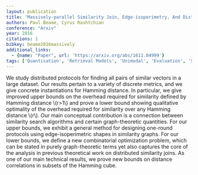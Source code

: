 ```yaml
---
layout: publication
title: 'Massively-parallel Similarity Join, Edge-isoperimetry, And Distance Correlations On The Hypercube'
authors: Paul Beame, Cyrus Rashtchian
conference: "Arxiv"
year: 2016
citations: 1
bibkey: beame2016massively
additional_links:
  - {name: "Paper", url: 'https://arxiv.org/abs/1611.04999'}
tags: ['Quantisation', 'Retrieval Models', 'Unimodal', 'Evaluation', 'Shallow', 'Training Strategy']
---
```

We study distributed protocols for finding all pairs of similar vectors in a
large dataset. Our results pertain to a variety of discrete metrics, and we
give concrete instantiations for Hamming distance. In particular, we give
improved upper bounds on the overhead required for similarity defined by
Hamming distance \\(r>1\\) and prove a lower bound showing qualitative optimality
of the overhead required for similarity over any Hamming distance \\(r\\). Our main
conceptual contribution is a connection between similarity search algorithms
and certain graph-theoretic quantities. For our upper bounds, we exhibit a
general method for designing one-round protocols using edge-isoperimetric
shapes in similarity graphs. For our lower bounds, we define a new
combinatorial optimization problem, which can be stated in purely
graph-theoretic terms yet also captures the core of the analysis in previous
theoretical work on distributed similarity joins. As one of our main technical
results, we prove new bounds on distance correlations in subsets of the Hamming
cube.
